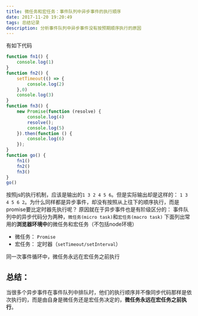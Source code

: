 ```yaml
---
title: 微任务和宏任务：事件队列中异步事件的执行顺序
date: 2017-11-20 19:20:49
tags: 总结记录
description: 分析事件队列中异步事件没有按预期顺序执行的原因
---
```

有如下代码
```javascript
function fn1() {
    console.log(1)
}
function fn2() {
    setTimeout(() => {
        console.log(2)
    },0)
    console.log(3)
}
function fn3() {
    new Promise(function (resolve) {
        console.log(4)
        resolve();
        console.log(5)
    }).then(function () {
        console.log(6)
    });
}
function go() {
    fn1()
    fn2()
    fn3()
}
go()
```
按照js的执行机制，应该是输出的`1 3 2 4 5 6`。但是实际输出却是这样的： `1 3 4 5 6 2`。为什么同样都是异步事件，却没有按照从上往下的顺序执行，而是promise要比定时器先执行呢？
原因就在于异步事件也是有阶级区分的： 事件队列中的异步代码分为两种，`微任务(micro task)`和`宏任务(macro task)`
下面列出常用的**浏览器环境中**的微任务和宏任务（不包括node环境）
* 微任务： `Promise`
* 宏任务： 定时器（`setTimeout/setInterval`）

同一次事件循环中，微任务永远在宏任务之前执行

## 总结：
当很多个异步事件在事件队列中排队时，他们的执行顺序并不像同步代码那样是依次执行的，而是由自身是微任务还是宏任务决定的，**微任务永远在宏任务之前执行**。